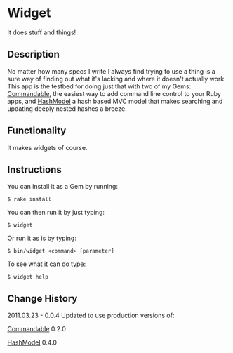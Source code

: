 # Widget #

It does stuff and things!

## Description ##

No matter how many specs I write I always find trying to use a thing is a sure way of finding out what it's lacking and where it doesn't actually work. This app is the testbed for doing just that with two of my Gems: [Commandable][], the easiest way to add command line control to your Ruby apps, and [HashModel][] a hash based MVC model that makes searching and updating deeply nested hashes a breeze.

## Functionality ##

It makes widgets of course.

## Instructions ##

You can install it as a Gem by running:

    $ rake install

You can then run it by just typing:

    $ widget

Or run it as is by typing:

    $ bin/widget <command> [parameter]

To see what it can do type:

    $ widget help

## Change History ##

2011.03.23 - 0.0.4
Updated to use production versions of:
  
[Commandable][] 0.2.0   

[HashModel][] 0.4.0  

[HashModel]: https://github.com/mikbe/hashmodel
[Commandable]: https://github.com/mikbe/commandable

